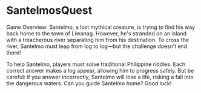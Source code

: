 # SantelmosQuest
Game Overview:
Santelmo, a lost mythical creature, is trying to find his way back home to the town of Liwanag. However, he's stranded on an island with a treacherous river separating him from his destination. To cross the river, Santelmo must leap from log to log—but the challenge doesn’t end there!

To help Santelmo, players must solve traditional Philippine riddles. Each correct answer makes a log appear, allowing him to progress safely. But be careful: if you answer incorrectly, Santelmo will lose a life, risking a fall into the dangerous waters. Can you guide Santelmo home? Good luck!

